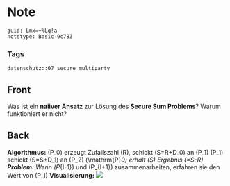 # Note
```
guid: Lmx=+%Lq!a
notetype: Basic-9c783
```

### Tags
```
datenschutz::07_secure_multiparty
```

## Front
Was ist ein <b>naiiver Ansatz</b> zur Lösung des <b>Secure Sum
Problems</b>? Warum funktioniert er nicht?

## Back
<b>Algorithmus:</b> \(P_0\) erzeugt Zufallszahl \(R\), schickt
\(S=R+D_0\) an \(P_1\) \(P_1\) schickt \(S=S+D_1\) an \(P_2\)
\(\mathrm{P}_0\) erhält \(S\) Ergebnis \(=S-R\) <b>Problem:</b>
Wenn \(P_{I-1}\) und \(P_{I+1}\) zusammenarbeiten, erfahren sie den
Wert von \(P_I\) <b>Visualisierung:</b> <img src="paste-f116d9a9896bf1454eadce6b790fad608bfeb57f.jpg">
